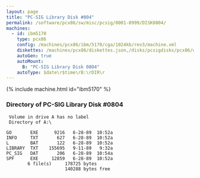 ```yaml
---
layout: page
title: "PC-SIG Library Disk #804"
permalink: /software/pcx86/sw/misc/pcsig/0001-0999/DISK0804/
machines:
  - id: ibm5170
    type: pcx86
    config: /machines/pcx86/ibm/5170/cga/1024kb/rev3/machine.xml
    diskettes: /machines/pcx86/diskettes.json,/disks/pcsigdisks/pcx86/diskettes.json
    autoGen: true
    autoMount:
      B: "PC-SIG Library Disk 0804"
    autoType: $date\r$time\rB:\rDIR\r
---
```


{% include machine.html id="ibm5170" %}

### Directory of PC-SIG Library Disk #0804

     Volume in drive A has no label
     Directory of A:\

    GO       EXE      9216   6-28-89  10:52a
    INFO     TXT       627   6-28-89  10:52a
    L        BAT       122   6-28-89  10:52a
    LIBRARY  TXT    155695   9-11-89   9:32a
    PC_SIG   DAT       206   6-28-89  10:54a
    SPF      EXE     12859   6-28-89  10:52a
            6 file(s)     178725 bytes
                          140288 bytes free
